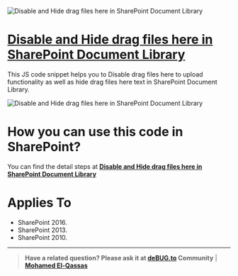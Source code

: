 ![Disable and Hide drag files here in SharePoint Document Library](https://i0.wp.com/spgeeks.devoworx.com/wp-content/uploads/2016/09/Disable-and-hide-SharePoint-2013-drag-files-here.png)
# [Disable and Hide drag files here in SharePoint Document Library](https://spgeeks.devoworx.com/hide-disable-new-doc-drag-drop-files-document-library-sharepoint-2013/)

This JS code snippet helps you to Disable drag files here to upload functionality as well as hide drag files here text in SharePoint Document Library.

![Disable and Hide drag files here in SharePoint Document Library](https://spgeeks.devoworx.com/wp-content/uploads/2020/08/Remove-drag-files-here-text-and-Disable-drag-files-here-to-upload.png)

# How you can use this code in SharePoint?

You can find the detail steps at **[Disable and Hide drag files here in SharePoint Document Library](https://spgeeks.devoworx.com/hide-disable-new-doc-drag-drop-files-document-library-sharepoint-2013/)**


# Applies To

- SharePoint 2016.
- SharePoint 2013.
- SharePoint 2010.

--------------
> **Have a related question? Please ask it at [deBUG.to](https://deBUG.to) Community** | **[Mohamed El-Qassas](https://devoworx.com)**
